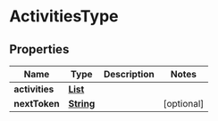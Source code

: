 

# ActivitiesType


## Properties

| Name | Type | Description | Notes |
|------------ | ------------- | ------------- | -------------|
|**activities** | [**List**](List.md) |  |  |
|**nextToken** | [**String**](String.md) |  |  [optional] |



